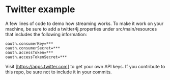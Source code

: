 Twitter example
===============

A few lines of code to demo how streaming works.
To make it work on your machine, be sure to add a twitter4j.properties under src/main/resources that includes the following information:

    oauth.consumerKey=***
    oauth.consumerSecret=***
    oauth.accessToken=***
    oauth.accessTokenSecret=***

Visit [https://apps.twitter.com] to get your own API keys.
If you contribute to this repo, be sure not to include it in your commits.
